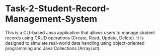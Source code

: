 # Task-2-Student-Record-Management-System
This is a CLI-based Java application that allows users to manage student records using CRUD operations (Create, Read, Update, Delete). It is designed to simulate real-world data handling using object-oriented programming and Java Collections (ArrayList).
